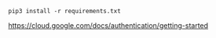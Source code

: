 ```
pip3 install -r requirements.txt

```

https://cloud.google.com/docs/authentication/getting-started